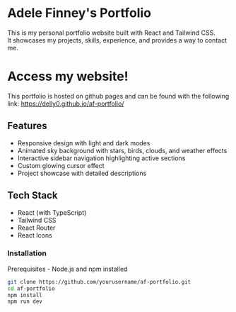 # Adele Finney's Portfolio

This is my personal portfolio website built with React and Tailwind CSS.  
It showcases my projects, skills, experience, and provides a way to contact me.

# Access my website!
This portfolio is hosted on github pages and can be found with the following link:
https://delly0.github.io/af-portfolio/ 

## Features

- Responsive design with light and dark modes
- Animated sky background with stars, birds, clouds, and weather effects
- Interactive sidebar navigation highlighting active sections
- Custom glowing cursor effect
- Project showcase with detailed descriptions

## Tech Stack

- React (with TypeScript)
- Tailwind CSS
- React Router
- React Icons


### Installation
Prerequisites - Node.js and npm installed

```bash
git clone https://github.com/yourusername/af-portfolio.git
cd af-portfolio
npm install
npm run dev
